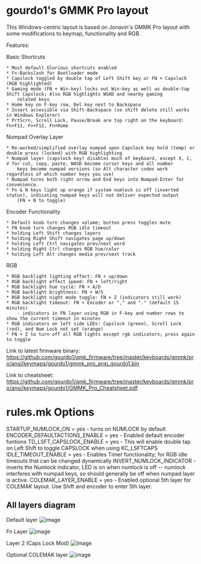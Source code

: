 # gourdo1's GMMK Pro layout

This Windows-centric layout is based on Jonavin's GMMK Pro layout with some modifications to keymap, functionality and RGB.

Features:

Basic Shortcuts

	* Most default Glorious shortcuts enabled
	* Fn-Backslash for Bootloader mode
	* Capslock toggled by double tap of Left Shift key or FN + Capslock (RGB highlighted)
	* Gaming mode (FN + Win-key) locks out Win-key as well as double-tap Shift Capslock; Also RGB highlights WSAD and nearby gaming
        related keys
	* Home key on F-key row, Del key next to Backspace
	* Insert accessible via Shift-Backspace (so shift delete still works in Windows Explorer)
	* PrtScrn, Scroll Lock, Pause/Break are top right on the keyboard: Fn+F11, Fn+F12, Fn+Home

Numpad Overlay Layer

	* Re-worked/simplified overlay numpad upon Capslock key hold (temp) or double press (locked) with RGB highlighting
	* Numpad layer (capslock key) disables much of keyboard, except X, C, V for cut, copy, paste, WASD become cursor keys and all number
        keys become numpad versions (so Alt character codes work regardless of which number keys you use)
	* Numpad turns both right arrow and End keys into Numpad-Enter for convenience.
	* Fn & N keys light up orange if system numlock is off (inverted status), indicating numpad keys will not deliver expected output
        (FN + N to toggle)

Encoder Functionality

	* Default knob turn changes volume; button press toggles mute
	* FN knob turn changes RGB idle timeout
	* holding Left Shift changes layers
	* holding Right Shift navigates page up/down
	* holding Left Ctrl navigates prev/next word
	* holding Right Ctrl changes RGB hue/color
	* holding Left Alt changes media prev/next track

RGB

	* RGB backlight lighting effect: FN + up/down
	* RGB backlight effect speed: FN + left/right
	* RGB backlight hue cycle: FN + A/D
	* RGB backlight brightness: FN + W/S
	* RGB backlight night mode toggle: FN + Z (indicators still work)
	* RGB backlight timeout: FN + Encoder or "," and "." (default 15 minutes)
        - indicators in FN layer using RGB in F-key and number rows to show the current timeout in minutes
	* RGB indicators on left side LEDs: Capslock (green), Scroll Lock (red), and Num Lock not set (orange) 
    * FN + Z to turn off all RGB lights except rgb indicators; press again to toggle

Link to latest firmware binary: https://github.com/gourdo1/qmk_firmware/tree/master/keyboards/gmmk/pro/ansi/keymaps/gourdo1/gmmk_pro_ansi_gourdo1.bin

Link to cheatsheet: https://github.com/gourdo1/qmk_firmware/tree/master/keyboards/gmmk/pro/ansi/keymaps/gourdo1/GMMK_Pro_Cheatsheet.pdf

	
rules.mk Options
================

STARTUP_NUMLOCK_ON = yes     		 - turns on NUMLOCK by default
ENCODER_DEFAULTACTIONS_ENABLE = yes  - Enabled default encoder funtions
TD_LSFT_CAPSLOCK_ENABLE = yes    	 - This will enable double tap on Left Shift to toggle CAPSLOCK when using KC_LSFTCAPS
IDLE_TIMEOUT_ENABLE = yes   		 - Enables Timer functionality; for RGB idle timeouts that can be changed dynamically
INVERT_NUMLOCK_INDICATOR   			 - inverts the Numlock indicator, LED is on when numlock is off -- numlock interferes with numpad keys, so should generally be off when numpad layer is active.
COLEMAK_LAYER_ENABLE = yes   		 - Enabled optional 5th layer for COLEMAK layout. Use Shift and encoder to enter 5th layer.


## All layers diagram
Default layer
![image](https://github.com/gourdo1/media/blob/main/base.png)

Fn Layer
![image](https://github.com/gourdo1/media/blob/main/fn1.png)

Layer 2 (Caps Lock Mod)
![image](https://user-images.githubusercontent.com/71780717/124177683-8b231a00-da7e-11eb-9434-e2475f679a54.png)

Optional COLEMAK layer
![image](https://user-images.githubusercontent.com/71780717/131235050-980d2f54-2d23-4ae8-a83f-9fcdbe60d6cb.png)
